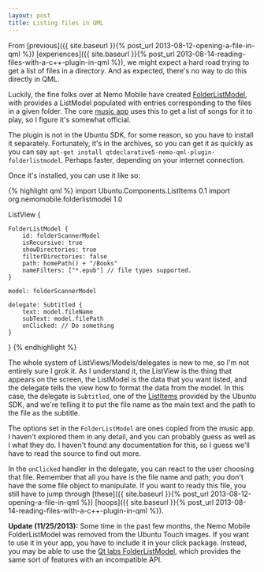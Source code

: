 ```yaml
---
layout: post
title: Listing files in QML
---
```

From [previous]({{ site.baseurl }}{% post_url 2013-08-12-opening-a-file-in-qml %}) [experiences]({{ site.baseurl }}{% post_url 2013-08-14-reading-files-with-a-c++-plugin-in-qml %}), we might expect a hard road trying to get a list of files in a directory.  And as expected, there's no way to do this directly in QML.

Luckily, the fine folks over at Nemo Mobile have created [FolderListModel](https://github.com/nemomobile/nemo-qml-plugin-folderlistmodel), with provides a ListModel populated with entries corresponding to the files in a given folder.  The core [music app](https://launchpad.net/music-app) uses this to get a list of songs for it to play, so I figure it's somewhat official.


The plugin is not in the Ubuntu SDK, for some reason, so you have to install it separately.  Fortunately, it's in the archives, so you can get it as quickly as you can say `apt-get install qtdeclarative5-nemo-qml-plugin-folderlistmodel`.  Perhaps faster, depending on your internet connection.

Once it's installed, you can use it like so:

{% highlight qml %}
import Ubuntu.Components.ListItems 0.1
import org.nemomobile.folderlistmodel 1.0

ListView {

    FolderListModel {
        id: folderScannerModel
        isRecursive: true
        showDirectories: true
        filterDirectories: false
        path: homePath() + "/Books"
        nameFilters: ["*.epub"] // file types supported.
    }

    model: folderScannerModel

    delegate: Subtitled {
        text: model.fileName
        subText: model.filePath
        onClicked: // Do something
    }
}
{% endhighlight %}

The whole system of ListViews/Models/delegates is new to me, so I'm not entirely sure I grok it.  As I understand it, the ListView is the thing that appears on the screen, the ListModel is the data that you want listed, and the delegate tells the view how to format the data from the model.  In this case, the delegate is `Subtitled`, one of the [ListItems](http://developer.ubuntu.com/api/devel/ubuntu-13.10/qml/ui-toolkit/overview-ubuntu-sdk.html#list-items) provided by the Ubuntu SDK, and we're telling it to put the file name as the main text and the path to the file as the subtitle.

The options set in the `FolderListModel` are ones copied from the music app.  I haven't explored them in any detail, and you can probably guess as well as I what they do.  I haven't found any documentation for this, so I guess we'll have to read the source to find out more.

In the `onClicked` handler in the delegate, you can react to the user choosing that file.  Remember that all you have is the file name and path; you don't have the some file object to manipulate.  If you want to ready this file, you still have to jump through [these]({{ site.baseurl }}{% post_url 2013-08-12-opening-a-file-in-qml %}) [hoops]({{ site.baseurl }}{% post_url 2013-08-14-reading-files-with-a-c++-plugin-in-qml %}).

**Update (11/25/2013):** Some time in the past few months, the Nemo Mobile FolderListModel was removed from the Ubuntu Touch images.  If you want to use it in your app, you have to include it in your click package.  Instead, you may be able to use the [Qt labs FolderListModel](http://developer.ubuntu.com/api/qml/sdk-1.0/Qt.labs.folderlistmodel.FolderListModel/), which provides the same sort of features with an incompatible API.
